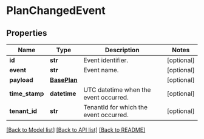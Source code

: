 # PlanChangedEvent

## Properties
Name | Type | Description | Notes
------------ | ------------- | ------------- | -------------
**id** | **str** | Event identifier. | [optional] 
**event** | **str** | Event name. | [optional] 
**payload** | [**BasePlan**](BasePlan.md) |  | [optional] 
**time_stamp** | **datetime** | UTC datetime when the event occurred. | [optional] 
**tenant_id** | **str** | TenantId for which the event occurred. | [optional] 

[[Back to Model list]](../README.md#documentation-for-models) [[Back to API list]](../README.md#documentation-for-api-endpoints) [[Back to README]](../README.md)

